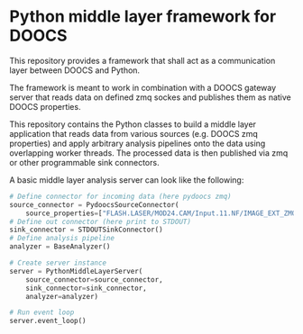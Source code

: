 # Python middle layer framework for DOOCS

This repository provides a framework that shall act as a communication layer between DOOCS and Python.

The framework is meant to work in combination with a DOOCS gateway server that reads data on defined zmq sockes and publishes them as native DOOCS properties. 

This repository contains the Python classes to build a middle layer application that reads data from various sources (e.g. DOOCS zmq properties) and apply arbitrary analysis pipelines onto the data using overlapping worker threads. The processed data is then published via zmq or other programmable sink connectors.

A basic middle layer analysis server can look like the following:

```python
# Define connector for incoming data (here pydoocs zmq)
source_connector = PydoocsSourceConnector(
    source_properties=["FLASH.LASER/MOD24.CAM/Input.11.NF/IMAGE_EXT_ZMQ"])
# Define out connector (here print to STDOUT)
sink_connector = STDOUTSinkConnector()
# Define analysis pipeline
analyzer = BaseAnalyzer()

# Create server instance
server = PythonMiddleLayerServer(
    source_connector=source_connector,
    sink_connector=sink_connector,
    analyzer=analyzer)

# Run event loop
server.event_loop()
```